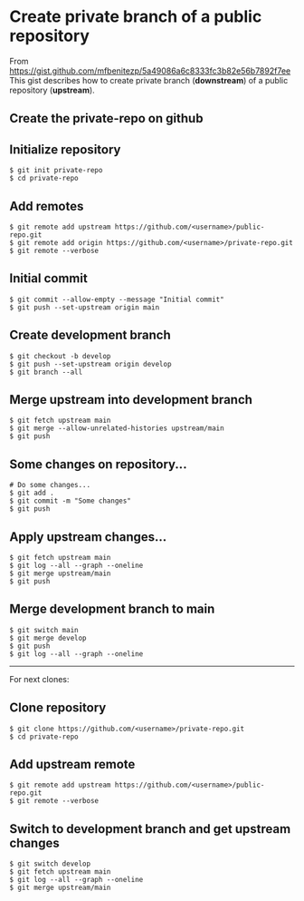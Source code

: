 # Create private branch of a public repository

From https://gist.github.com/mfbenitezp/5a49086a6c8333fc3b82e56b7892f7ee
This gist describes how to create private branch (**downstream**) of a public repository (**upstream**).

## Create the private-repo on github

## Initialize repository

```shell
$ git init private-repo
$ cd private-repo
```

## Add remotes

```shell
$ git remote add upstream https://github.com/<username>/public-repo.git
$ git remote add origin https://github.com/<username>/private-repo.git
$ git remote --verbose
```

## Initial commit

```shell
$ git commit --allow-empty --message "Initial commit"
$ git push --set-upstream origin main
```

## Create development branch

```shell
$ git checkout -b develop
$ git push --set-upstream origin develop
$ git branch --all
```

## Merge upstream into development branch

```shell
$ git fetch upstream main
$ git merge --allow-unrelated-histories upstream/main
$ git push
```

## Some changes on repository...

```shell
# Do some changes...
$ git add .
$ git commit -m "Some changes"
$ git push
```

## Apply upstream changes...

```shell
$ git fetch upstream main
$ git log --all --graph --oneline
$ git merge upstream/main
$ git push
```

## Merge development branch to main

```shell
$ git switch main
$ git merge develop
$ git push
$ git log --all --graph --oneline
```

----------

For next clones:

## Clone repository

```shell
$ git clone https://github.com/<username>/private-repo.git
$ cd private-repo
```

## Add upstream remote

```shell
$ git remote add upstream https://github.com/<username>/public-repo.git
$ git remote --verbose
```

## Switch to development branch and get upstream changes

```shell
$ git switch develop
$ git fetch upstream main
$ git log --all --graph --oneline
$ git merge upstream/main
```
